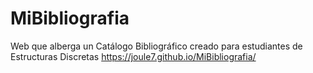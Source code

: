 # MiBibliografia
Web que alberga un Catálogo Bibliográfico creado para estudiantes de Estructuras Discretas
https://joule7.github.io/MiBibliografia/
